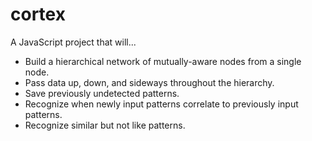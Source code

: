 # cortex
A JavaScript project that will...
 * Build a hierarchical network of mutually-aware nodes from a single node.
 * Pass data up, down, and sideways throughout the hierarchy.
 * Save previously undetected patterns.
 * Recognize when newly input patterns correlate to previously input patterns.
 * Recognize similar but not like patterns.

